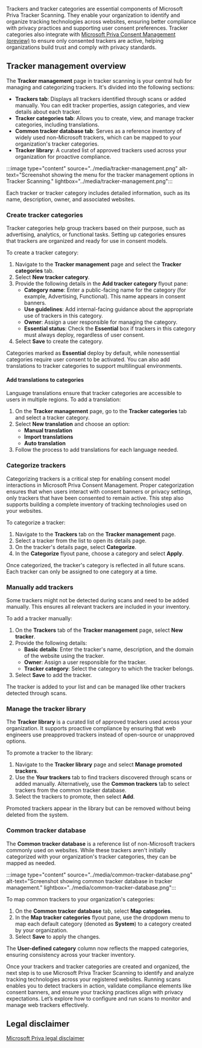 Trackers and tracker categories are essential components of Microsoft Priva Tracker Scanning. They enable your organization to identify and organize tracking technologies across websites, ensuring better compliance with privacy practices and supporting user consent preferences. Tracker categories also integrate with [Microsoft Priva Consent Management (preview)](/privacy/priva/consent-management?azure-portal=true) to ensure only consented trackers are active, helping organizations build trust and comply with privacy standards.

## Tracker management overview

The **Tracker management** page in tracker scanning is your central hub for managing and categorizing trackers. It's divided into the following sections:

- **Trackers tab**: Displays all trackers identified through scans or added manually. You can edit tracker properties, assign categories, and view details about each tracker.
- **Tracker categories tab**: Allows you to create, view, and manage tracker categories, including translations.
- **Common tracker database tab**: Serves as a reference inventory of widely used non-Microsoft trackers, which can be mapped to your organization's tracker categories.
- **Tracker library**: A curated list of approved trackers used across your organization for proactive compliance.

:::image type="content" source="../media/tracker-management.png" alt-text="Screenshot showing the menu for the tracker management options in Tracker Scanning." lightbox="../media/tracker-management.png":::

Each tracker or tracker category includes detailed information, such as its name, description, owner, and associated websites.

### Create tracker categories

Tracker categories help group trackers based on their purpose, such as advertising, analytics, or functional tasks. Setting up categories ensures that trackers are organized and ready for use in consent models.

To create a tracker category:

1. Navigate to the **Tracker management** page and select the **Tracker categories** tab.
1. Select **New tracker category**.
1. Provide the following details in the **Add tracker category** flyout pane:
   - **Category name**: Enter a public-facing name for the category (for example, Advertising, Functional). This name appears in consent banners.
   - **Use guidelines**: Add internal-facing guidance about the appropriate use of trackers in this category.
   - **Owner**: Assign a user responsible for managing the category.
   - **Essential status**: Check the **Essential** box if trackers in this category must always deploy, regardless of user consent.
1. Select **Save** to create the category.

Categories marked as **Essential** deploy by default, while nonessential categories require user consent to be activated. You can also add translations to tracker categories to support multilingual environments.

#### Add translations to categories

Language translations ensure that tracker categories are accessible to users in multiple regions. To add a translation:

1. On the **Tracker management** page, go to the **Tracker categories** tab and select a tracker category.
1. Select **New translation** and choose an option:
   - **Manual translation**
   - **Import translations**
   - **Auto translation**
1. Follow the process to add translations for each language needed.

### Categorize trackers

Categorizing trackers is a critical step for enabling consent model interactions in Microsoft Priva Consent Management. Proper categorization ensures that when users interact with consent banners or privacy settings, only trackers that have been consented to remain active. This step also supports building a complete inventory of tracking technologies used on your websites.

To categorize a tracker:

1. Navigate to the **Trackers** tab on the **Tracker management** page.
1. Select a tracker from the list to open its details page.
1. On the tracker's details page, select **Categorize**.
1. In the **Categorize** flyout pane, choose a category and select **Apply**.

Once categorized, the tracker's category is reflected in all future scans. Each tracker can only be assigned to one category at a time.

### Manually add trackers

Some trackers might not be detected during scans and need to be added manually. This ensures all relevant trackers are included in your inventory.

To add a tracker manually:

1. On the **Trackers** tab of the **Tracker management** page, select **New tracker**.
1. Provide the following details:
   - **Basic details**: Enter the tracker's name, description, and the domain of the website using the tracker.
   - **Owner**: Assign a user responsible for the tracker.
   - **Tracker category**: Select the category to which the tracker belongs.
1. Select **Save** to add the tracker.

The tracker is added to your list and can be managed like other trackers detected through scans.

### Manage the tracker library

The **Tracker library** is a curated list of approved trackers used across your organization. It supports proactive compliance by ensuring that web engineers use preapproved trackers instead of open-source or unapproved options.

To promote a tracker to the library:

1. Navigate to the **Tracker library** page and select **Manage promoted trackers**.
1. Use the **Your trackers** tab to find trackers discovered through scans or added manually. Alternatively, use the **Common trackers** tab to select trackers from the common tracker database.
1. Select the trackers to promote, then select **Add**.

Promoted trackers appear in the library but can be removed without being deleted from the system.

### Common tracker database

The **Common tracker database** is a reference list of non-Microsoft trackers commonly used on websites. While these trackers aren't initially categorized with your organization's tracker categories, they can be mapped as needed.

:::image type="content" source="../media/common-tracker-database.png" alt-text="Screenshot showing common tracker database in tracker management." lightbox="../media/common-tracker-database.png":::

To map common trackers to your organization's categories:

1. On the **Common tracker database** tab, select **Map categories**.
1. In the **Map tracker categories** flyout pane, use the dropdown menu to map each default category (denoted as **System**) to a category created by your organization.
1. Select **Save** to apply the changes.

The **User-defined category** column now reflects the mapped categories, ensuring consistency across your tracker inventory.

Once your trackers and tracker categories are created and organized, the next step is to use Microsoft Priva Tracker Scanning to identify and analyze tracking technologies across your registered websites. Running scans enables you to detect trackers in action, validate compliance elements like consent banners, and ensure your tracking practices align with privacy expectations. Let’s explore how to configure and run scans to monitor and manage web trackers effectively.

## Legal disclaimer

[Microsoft Priva legal disclaimer](/privacy/priva/priva-disclaimer?azure-portal=true)
